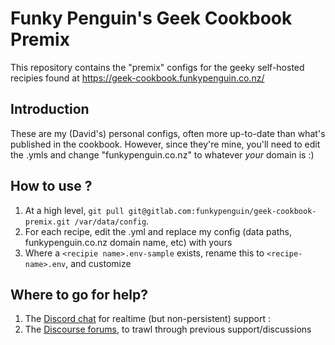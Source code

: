 # Funky Penguin's Geek Cookbook Premix

This repository contains the "premix" configs for the geeky self-hosted recipies found at https://geek-cookbook.funkypenguin.co.nz/

## Introduction

These are my (David's) personal configs, often more up-to-date than what's published in the cookbook. However, since they're mine, you'll need to edit the .ymls and change "funkypenguin.co.nz" to whatever _your_ domain is :)

## How to use ?

1. At a high level, ```git pull git@gitlab.com:funkypenguin/geek-cookbook-premix.git /var/data/config```.
2. For each recipe, edit the .yml and replace my config (data paths, funkypenguin.co.nz domain name, etc) with yours
3. Where a ```<recipie name>.env-sample``` exists, rename this to ```<recipe-name>.env```, and customize

## Where to go for help?

1. The [Discord chat](https://discord.gg/jUn2KHy) for realtime (but non-persistent) support : 
2. The [Discourse forums](https://discourse.geek-kitchen.funkypenguin.co.nz/), to trawl through previous support/discussions
